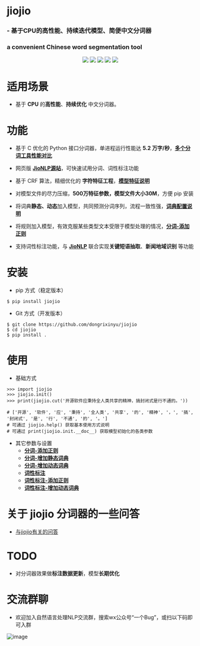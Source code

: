 # **jiojio**
### - 基于CPU的高性能、持续迭代模型、简便中文分词器
### a convenient Chinese word segmentation tool
<p align="center">
    <a alt="License">
        <img src="https://img.shields.io/github/license/dongrixinyu/jiojio?color=crimson" /></a>
    <a alt="Size">
        <img src="https://img.shields.io/badge/size-82.1m-orange" /></a>
    <a alt="Downloads">
        <img src="https://pepy.tech/badge/jiojio/month" /></a>
    <a alt="Version">
        <img src="https://img.shields.io/badge/version-1.2.2-green" /></a>
    <a href="https://github.com/dongrixinyu/jiojio/pulse" alt="Activity">
        <img src="https://img.shields.io/github/commit-activity/m/dongrixinyu/jiojio?color=blue" /></a>
</p>

# 适用场景
- 基于 **CPU** 的**高性能**、**持续优化** 中文分词器。

# 功能
- 基于 C 优化的 Python 接口分词器，单进程运行性能达 **5.2 万字/秒**，[**多个分词工具性能对比**](https://github.com/dongrixinyu/jiojio/wiki/多种常见开源分词工具的性能对比)

- 网页版 [**JioNLP源站**](http://www.jionlp.com)，可快速试用分词、词性标注功能

- 基于 CRF 算法，精细优化的 **字符特征工程**，[**模型特征说明**](https://github.com/dongrixinyu/jiojio/wiki/jiojio-分词CRF特征总结)
- 对模型文件的尽力压缩，**500万特征参数，模型文件大小30M**，方便 pip 安装
- 将词典**静态、动态**加入模型，共同预测分词序列，流程一致性强，[**词典配置说明**](https://github.com/dongrixinyu/jiojio/wiki/向分词模型添加自定义词典)
- 将规则加入模型，有效克服某些类型文本受限于模型处理的情况，[**分词-添加正则**](../../wiki/jiojio-使用说明文档#user-content-分词-添加正则)
- 支持词性标注功能，与 [**JioNLP**](https://github.com/dongrixinyu/JioNLP) 联合实现**关键短语抽取**、**新闻地域识别** 等功能

# 安装
- pip 方式（稳定版本）
```
$ pip install jiojio
```

- Git 方式（开发版本）
```
$ git clone https://github.com/dongrixinyu/jiojio
$ cd jiojio
$ pip install .
```

# 使用
- 基础方式
```
>>> import jiojio
>>> jiojio.init()
>>> print(jiojio.cut('开源软件应秉持全人类共享的精神，搞封闭式是行不通的。'))

# ['开源', '软件', '应', '秉持', '全人类', '共享', '的', '精神', '，', '搞', '封闭式', '是', '行', '不通', '的', '。']
# 可通过 jiojio.help() 获取基本使用方式说明
# 可通过 print(jiojio.init.__doc__) 获取模型初始化的各类参数
```

- 其它参数与设置
    - [**分词-添加正则**](../../wiki/jiojio-使用说明文档#user-content-分词-添加正则)
    - [**分词-增加静态词典**](../../wiki/jiojio-使用说明文档#user-content-分词-增加静态词典)
    - [**分词-增加动态词典**](../../wiki/jiojio-使用说明文档#user-content-分词-增加动态词典)
    - [**词性标注**](../../wiki/jiojio-使用说明文档#user-content-词性标注)
    - [**词性标注-添加正则**](../../wiki/jiojio-使用说明文档#user-content-词性标注-添加正则)
    - [**词性标注-增加动态词典**](../../wiki/jiojio-使用说明文档#user-content-词性标注-增加动态词典)

# 关于 jiojio 分词器的一些问答
- [与jiojio有关的问答](../../wiki/关于jiojio分词器的一些问答)

# TODO

- 对分词器效果做**标注数据更新**，模型**长期优化**

# 交流群聊

- 欢迎加入自然语言处理NLP交流群，搜索wx公众号“一个Bug”，或扫以下码即可入群

![image](https://github.com/dongrixinyu/JioNLP/blob/master/image/qrcode_for_gh.jpg)
